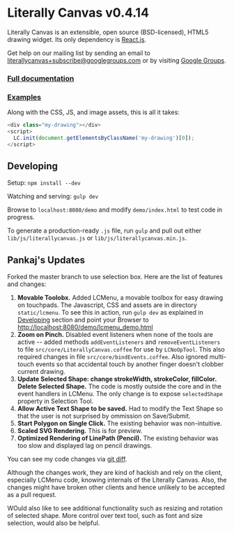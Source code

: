 Literally Canvas v0.4.14
========================

Literally Canvas is an extensible, open source (BSD-licensed), HTML5 drawing
widget. Its only dependency is [React.js](http://facebook.github.io/react/).

Get help on our mailing list by sending an email to
[literallycanvas+subscribe@googlegroups.com](mailto:literallycanvas+subscribe@googlegroups.com)
or by visiting [Google Groups](https://groups.google.com/forum/#!forum/literallycanvas).

### [Full documentation](http://literallycanvas.com)

### [Examples](http://github.com/literallycanvas/literallycanvas-demos)

Along with the CSS, JS, and image assets, this is all it takes:

```javascript
<div class="my-drawing"></div>
<script>
  LC.init(document.getElementsByClassName('my-drawing')[0]);
</script>
```

Developing
----------

Setup: `npm install --dev`

Watching and serving: `gulp dev`

Browse to `localhost:8080/demo` and modify `demo/index.html` to test code
in progress.

To generate a production-ready `.js` file, run `gulp` and pull out either
`lib/js/literallycanvas.js` or `lib/js/literallycanvas.min.js`.

Pankaj's Updates
----------------
Forked the master branch to use selection box. Here are the list of features and changes:

1. **Movable Toolobx.** Added LCMenu, a movable toolbox for easy drawing on touchpads. The Javascript, CSS and assets are in directory `static/lcmenu`. To see this in action, run `gulp dev` as explained in [Developing](#Developing) section and point your Browser to <http://localhost:8080/demo/lcmenu_demo.html>
2. **Zoom on Pinch.** Disabled event listeners when none of the tools are active -- added methods `addEventListeners` and `removeEventListeners` to file `src/core/LiterallyCanvas.coffee` for use by `LCNoOpTool`. This also required changes in file `src/core/bindEvents.coffee`. Also ignored multi-touch events so that accidental touch by another finger doesn't clobber current  drawing.
3. **Update Selected Shape: change strokeWidth, strokeColor, fillColor. Delete Selected Shape.** The code is mostly outside the core and in the event handlers in LCMenu. The only change is to expose `selectedShape` property in Selection Tool.
4. **Allow Active Text Shape to be saved.** Had to modify the Text Shape so that the user is not surprised by ommission on Save/Submit.
5. **Start Polygon on Single Click.** The existing behavior was non-intuitive.
6. **Scaled SVG Rendering.** This is for preview.
7. **Optimized Rendering of LinePath (Pencil).** The existing behavior was too slow and displayed lag on pencil drawings.

You can see my code changes via [git diff](https://github.com/literallycanvas/literallycanvas/compare/master...pankajku:leetmath_editors).

Although the changes work, they are kind of hackish and rely on the client, especially LCMenu code, knowing internals of the Literally Canvas. Also, the changes might have broken other clients and hence unlikely to be accepted as a pull request.

WOuld also like to see additional functionality such as resizing and rotation of selected shape. More control over text tool, such as font and size selection, would also be helpful.